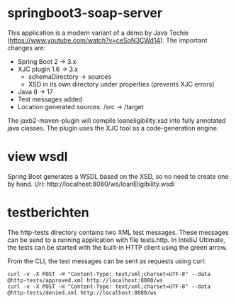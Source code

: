 # springboot3-soap-server

This application is a modern variant of a demo by Java Techie (https://www.youtube.com/watch?v=ceSqN3CWd14). The important changes are:

- Spring Boot 2 -> 3.x
- XJC plugin 1.6 -> 3.x
  - schemaDirectory -> sources
  - XSD in its own directory under properties (prevents XJC errors)
- Java 8 -> 17 
- Test messages added
- Location generated sources: /src -> /target

The jaxb2-maven-plugin will compile loaneligibility.xsd into fully annotated java classes. The plugin uses the XJC tool as a code-generation engine.


# view wsdl

Spring Boot generates a WSDL based on the XSD, so no need to create one by hand.
Url: http://localhost:8080/ws/loanEligibility.wsdl

# testberichten

The http-tests directory contains two XML test messages. 
These messages can be send to a running application with file tests.http. 
In IntelliJ Ultimate, the tests can be started with the built-in HTTP client using the green arrow.

From the CLI, the test messages can be sent as requests using curl:
```curl
curl -v -X POST -H "Content-Type: text/xml;charset=UTF-8" --data @http-tests/approved.xml http://localhost:8080/ws
curl -v -X POST -H "Content-Type: text/xml;charset=UTF-8" --data @http-tests/denied.xml http://localhost:8080/ws
```